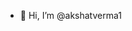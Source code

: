 - 👋 Hi, I’m @akshatverma1
<!---
akshatverma1/akshatverma1 is a ✨ special ✨ repository because its `README.md` (this file) appears on your GitHub profile.
You can click the Preview link to take a look at your changes.
--->
